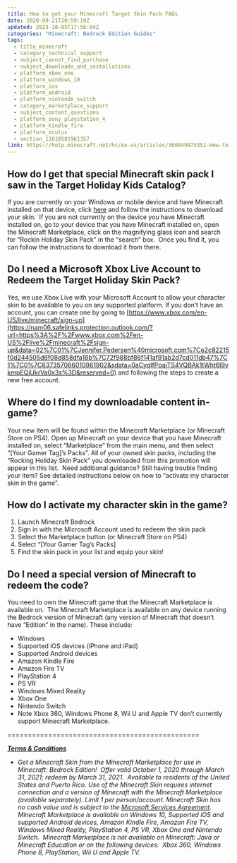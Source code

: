 ```yaml
---
title: How to get your Minecraft Target Skin Pack FAQs
date: 2020-09-21T20:59:19Z
updated: 2023-10-05T17:56:04Z
categories: "Minecraft: Bedrock Edition Guides"
tags:
  - title_minecraft
  - category_technical_support
  - subject_cannot_find_purchase
  - subject_downloads_and_installations
  - platform_xbox_one
  - platform_windows_10
  - platform_ios
  - platform_android
  - platform_nintendo_switch
  - category_marketplace_support
  - subject_content_questions
  - platform_sony_playstation_4
  - platform_kindle_fire
  - platform_oculus
  - section_12618581961357
link: https://help.minecraft.net/hc/en-us/articles/360049975351-How-to-get-your-Minecraft-Target-Skin-Pack-FAQs
---
```


## How do I get that special Minecraft skin pack I saw in the Target Holiday Kids Catalog?

If you are currently on your Windows or mobile device and have Minecraft installed on that device, click [here](https://www.minecraft.net/en-us/pdp?id=6be18e37-75ca-457b-9054-02853f49288e#) and follow the instructions to download your skin.  If you are not currently on the device you have Minecraft installed on, go to your device that you have Minecraft installed on, open the Minecraft Marketplace, click on the magnifying glass icon and search for “Rockin Holiday Skin Pack” in the “search” box.  Once you find it, you can follow the instructions to download it from there.

## Do I need a Microsoft Xbox Live Account to Redeem the Target Holiday Skin Pack?

Yes, we use Xbox Live with your Microsoft Account to allow your character skin to be available to you on any supported platform. If you don’t have an account, you can create one by going to ‌[https://www.xbox.com/en-US/live/minecraft/sign-up](https://nam06.safelinks.protection.outlook.com/?url=https%3A%2F%2Fwww.xbox.com%2Fen-US%2Flive%2Fminecraft%2Fsign-up&data=02%7C01%7CJennifer.Pedersen%40microsoft.com%7Ce2c82215f0d244505d6f08d858dfa18b%7C72f988bf86f141af91ab2d7cd011db47%7C1%7C0%7C637357066010961902&sdata=0aCyqIfPoaiTS4VQBAk1tWht6I9vkmpEQjUkrVa0x3s%3D&reserved=0) and following the steps to create a new free account. 

## Where do I find my downloadable content in-game?

Your new item will be found within the Minecraft Marketplace (or Minecraft Store on PS4). Open up Minecraft on your device that you have Minecraft installed on, select “Marketplace” from the main menu, and then select “\[Your Gamer Tag\]’s Packs”. All of your owned skin packs, including the “Rocking Holiday Skin Pack” you downloaded from this promotion will appear in this list.  Need additional guidance? Still having trouble finding your item? See detailed instructions below on how to “activate my character skin in the game”.

## How do I activate my character skin in the game?

1.  Launch Minecraft Bedrock
2.  Sign in with the Microsoft Account used to redeem the skin pack
3.  Select the Marketplace button (or Minecraft Store on PS4)
4.  Select “\[Your Gamer Tag’s Packs\]
5.  Find the skin pack in your list and equip your skin!

## Do I need a special version of Minecraft to redeem the code?

You need to own the Minecraft game that the Minecraft Marketplace is available on.  The Minecraft Marketplace is available on any device running the Bedrock version of Minecraft (any version of Minecraft that doesn’t have “Edition” in the name). These include:

- Windows 
- Supported iOS devices (iPhone and iPad)
- Supported Android devices
- Amazon Kindle Fire
- Amazon Fire TV
- PlayStation 4
- PS VR
- Windows Mixed Reality
- Xbox One
- Nintendo Switch
- Note Xbox 360, Windows Phone 8, Wii U and Apple TV don’t currently support Minecraft Marketplace.

===============================================

***<u>Terms & Conditions</u>***

- *Get a Minecraft Skin from the Minecraft Marketplace for use in Minecraft: Bedrock Edition!  Offer valid October 1, 2020 through March 31, 2021; redeem by March 31, 2021.  Available to residents of the United States and Puerto Rico. Use of the Minecraft Skin requires internet connection and a version of Minecraft with the Minecraft Marketplace (available separately). Limit 1 per person/account. Minecraft Skin has no cash value and is subject to the [Microsoft Services Agreement](https://help.minecraft.net/hc/en-us/articles/Microsoft%20Services%20Agreement). Minecraft Marketplace is available on Windows 10, Supported iOS and supported Android devices, Amazon Kindle Fire, Amazon Fire TV, Windows Mixed Reality, PlayStation 4, PS VR, Xbox One and Nintendo Switch.  Minecraft Marketplace is not available on Minecraft: Java or Minecraft Education or on the following devices:  Xbox 360, Windows Phone 8, PlayStation, Wii U and Apple TV.*
